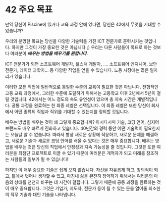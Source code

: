 # 42 주요 목표

만약 당신이 Piscine에 있거나 교육 과정 안에 있다면, 당신은 42에서 무엇을 기대할 수 있습니까?

우리의 분명한 목표는 당신을 다양한 기술력을 가진 ICT 전문가로 훈련시키는 것입니다.
하지만 그것이 가장 중요한 것은 아닙니다 ;)
우리는 다른 사람들이 목표로 하는 것보다 여러분이 ***배우는 방법을 배우기를 원합니다.***

ICT 전문가가 되면 소프트웨어 개발자, 풀스택 개발자, .... 소프트웨어 엔지니어, 보안 전문가, 데이터 과학자... 등 다양한 직업을 얻을 수 있습니다. 노동 시장에는 많은 일자리가 있습니다.

이러한 모든 직업에 일반적으로 동일한 수준의 교육이 필요한 것은 아닙니다. 전형적인 고등 교육 과정에서, 그러한 수준에 도달하기 위해서는 고등학교 이후 2년에서 5년이 걸릴 것입니다.
42에서는 어느 정도의 속도 유연성이 있으며 총 지속 시간은 개별적입니다. 공통 과정을 완료하는 한 최종 레벨은 선택입니다. 이 최종 레벨은 또한 당신이 회사에서 어떤 종류의 직업과 직위를 기대할 수 있는지를 정의할 것입니다.

배우는 방법을 배우는 것이 왜 그렇게 중요합니까?
아시다시피 기술, 코딩 언어, 심지어 브랜드도 매우 빠르게 진화하고 있습니다. 40년간의 경력 동안 어떤 기술력이 필요한지는 오늘날 알 수 없습니다. 따라서 항상 새로운 상황에 적응하고, 새로운 문제를 해결하고, 새로운 기술과 새로운 코딩 언어를 배울 수 있다는 것은 매우 중요합니다.
배우는 방법을 배우는 것은 당신의 직업에서 안정성과 지속 가능성을 줄 것입니다. 그것은 또한 여러분을 최첨단 프로젝트로 이끌 수 있기 때문에 여러분은 개척자가 되고 미래를 창조하는 사람들의 일부가 될 수 있습니다!

하지만 이 매우 중요한 기술은 쉽게 오지 않습니다. 자신을 자유롭게 하고, 창의적이 되고, 틀에서 벗어나 생각할 수 있고, 마침내 삶을 완전히 장악하기 위해서는 여러분의 마음의 상태를 천천히 바꾸는 데 시간이 걸립니다.
그렇기 때문에 공통 과정을 완료하는 것이 매우 중요합니다. 그것은 기업가, 지도자, 전문가 등이 될 수 있는 문을 열어줄 최소한의 직무 기술과 대인 기술을 나타냅니다.

